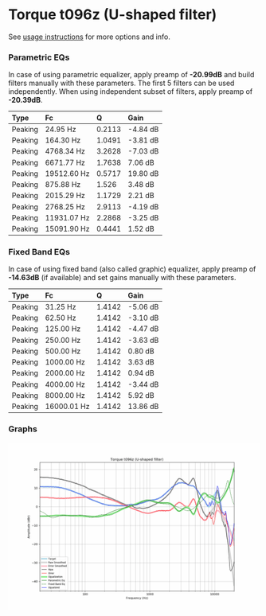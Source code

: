 # Torque t096z (U-shaped filter)
See [usage instructions](https://github.com/jaakkopasanen/AutoEq#usage) for more options and info.

### Parametric EQs
In case of using parametric equalizer, apply preamp of **-20.99dB** and build filters manually
with these parameters. The first 5 filters can be used independently.
When using independent subset of filters, apply preamp of **-20.39dB**.

| Type    | Fc          |      Q | Gain     |
|:--------|:------------|:-------|:---------|
| Peaking | 24.95 Hz    | 0.2113 | -4.84 dB |
| Peaking | 164.30 Hz   | 1.0491 | -3.81 dB |
| Peaking | 4768.34 Hz  | 3.2628 | -7.03 dB |
| Peaking | 6671.77 Hz  | 1.7638 | 7.06 dB  |
| Peaking | 19512.60 Hz | 0.5717 | 19.80 dB |
| Peaking | 875.88 Hz   | 1.526  | 3.48 dB  |
| Peaking | 2015.29 Hz  | 1.1729 | 2.21 dB  |
| Peaking | 2768.25 Hz  | 2.9113 | -4.19 dB |
| Peaking | 11931.07 Hz | 2.2868 | -3.25 dB |
| Peaking | 15091.90 Hz | 0.4441 | 1.52 dB  |

### Fixed Band EQs
In case of using fixed band (also called graphic) equalizer, apply preamp of **-14.63dB**
(if available) and set gains manually with these parameters.

| Type    | Fc          |      Q | Gain     |
|:--------|:------------|:-------|:---------|
| Peaking | 31.25 Hz    | 1.4142 | -5.06 dB |
| Peaking | 62.50 Hz    | 1.4142 | -3.10 dB |
| Peaking | 125.00 Hz   | 1.4142 | -4.47 dB |
| Peaking | 250.00 Hz   | 1.4142 | -3.63 dB |
| Peaking | 500.00 Hz   | 1.4142 | 0.80 dB  |
| Peaking | 1000.00 Hz  | 1.4142 | 3.63 dB  |
| Peaking | 2000.00 Hz  | 1.4142 | 0.94 dB  |
| Peaking | 4000.00 Hz  | 1.4142 | -3.44 dB |
| Peaking | 8000.00 Hz  | 1.4142 | 5.92 dB  |
| Peaking | 16000.01 Hz | 1.4142 | 13.86 dB |

### Graphs
![](./Torque%20t096z%20(U-shaped%20filter).png)